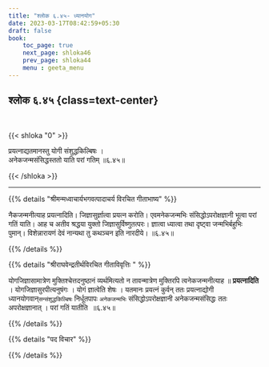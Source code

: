 ```yaml
---
title: "श्लोक ६.४५- ध्यानयोग"
date: 2023-03-17T08:42:59+05:30
draft: false
book:
    toc_page: true
    next_page: shloka46
    prev_page: shloka44
    menu : geeta_menu
---
```




## श्लोक ६.४५ {class=text-center}

<br/>

{{< shloka  "0"  >}}

प्रयत्नाद्यतमानस्तु योगी संशुद्धकिल्बिषः ।  
अनेकजन्मसंसिद्धस्ततो याति परां गतिम् ॥६.४५॥


{{< /shloka >}}

---


{{% details "श्रीमन्मध्वाचार्यभगवत्पादाचर्य विरचित  गीताभाष्य" %}}

नैकजन्मनीत्याह प्रयत्नादिति। जिज्ञासुर्ज्ञात्वा प्रयत्न करोति। 
एवमनेकजन्मभिः संसिद्धोऽपरोक्षज्ञानी भूत्वा परां गतिं याति। 
आह च अतीव श्रद्धया युक्तो जिज्ञासुर्विष्णुतत्परः। 
ज्ञात्वा ध्यात्वा तथा दृष्ट्वा जन्मभिर्बहुभिः पुमान्। 
विशेन्नारायणं देवं नान्यथा तु कथञ्चन इति नारदीये। ॥६.४५॥

{{% /details %}}



{{% details "श्रीराघवेन्द्रतीर्थविरचित गीताविवृत्तिः " %}}

योगजिज्ञासामात्रेण मुक्तिश्चेत्तदनुष्ठानं व्यर्थमित्यतो न तावन्मात्रेण
मुक्तिरपि त्वनेकजन्मनीत्याह ॥ **प्रयत्नादिति** । योगजिज्ञासुरपीत्यनुषंगः ।
योगं ज्ञात्वेति शेषः । यतमानः प्रयत्नं कुर्वन्‌ ततः प्रयत्नाद्योगी
ध्यानयोगवान्`सन्संशुद्धकिल्बिषः` निर्धूतपापः `अनेकजन्मभिः`
संसिद्धोऽपरोक्षज्ञानी अनेकजन्मसंसिद्धः ततः अपरोक्षज्ञानात्‌ । परां गतिं
यातीति ‌ ॥६.४५॥

{{% /details %}}



{{% details "पद विचार" %}}


{{% /details %}}
